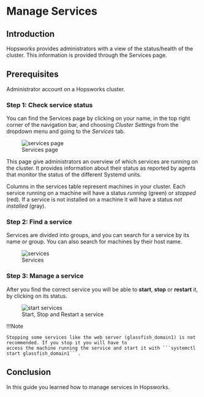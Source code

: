 # Manage Services

## Introduction
Hopsworks provides administrators with a view of the status/health of the cluster. 
This information is provided through the Services page.

## Prerequisites
Administrator account on a Hopsworks cluster.

### Step 1: Check service status
You can find the Services page by clicking on your name, in the top right corner of the navigation bar, and choosing 
_Cluster Settings_ from the dropdown menu and going to the _Services_ tab.

<figure>
  <img src="../../../assets/images/admin/services/full.png" alt="services page" />
  <figcaption>Services page</figcaption>
</figure>

This page give administrators an overview of which services are running on the cluster. 
It provides information about their status as reported by agents that monitor the status of the different 
Systemd units.

Columns in the services table represent machines in your cluster. Each service running on a machine will have a status 
_running_  (green) or _stopped_ (red). If a service is not installed on a machine it will have a status _not installed_ (gray). 
 

### Step 2: Find a service 
Services are divided into groups, and you can search for a service by its name or group. You can also search for machines 
by their host name.

<figure>
  <img src="../../../assets/images/admin/services/services.png" alt="services" />
  <figcaption>Services</figcaption>
</figure>

### Step 3: Manage a service
After you find the correct service you will be able to **start**, **stop** or **restart** it, by clicking on its status.
<figure>
  <img src="../../../assets/images/admin/services/start.png" alt="start services" />
  <figcaption>Start, Stop and Restart a service</figcaption>
</figure>

!!!Note

    Stopping some services like the web server (glassfish_domain1) is not recommended. If you stop it you will have to
    access the machine running the service and start it with ```systemctl start glassfish_domain1```. 

## Conclusion
In this guide you learned how to manage services in Hopsworks.
